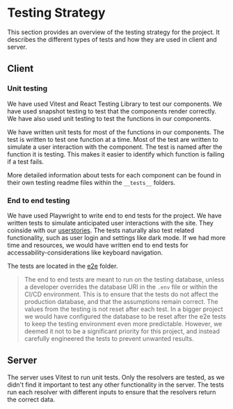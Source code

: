 # Testing Strategy

This section provides an overview of the testing strategy for the project. It describes the different types of tests and how they are used in client and server.

## Client

### Unit testing

We have used Vitest and React Testing Library to test our components. We have used snapshot testing to test that the components render correctly. We have also used unit testing to test the functions in our components.

We have written unit tests for most of the functions in our components. The test is written to test one function at a time. Most of the test are written to simulate a user interaction with the component. The test is named after the function it is testing. This makes it easier to identify which function is failing if a test fails.

More detailed information about tests for each component can be found in their own testing readme files within the `__tests__` folders.

### End to end testing

We have used Playwright to write end to end tests for the project. We have written tests to simulate anticipated user interactions with the site. They coinside with our [userstories](./userstories.md).
The tests naturally also test related functionality, such as user login and settings like dark mode.
If we had more time and resources, we would have written end to end tests for accessability-considerations like keyboard navigation.

The tests are located in the [e2e](./e2e) folder.

> The end to end tests are meant to run on the testing database, unless a developer overrides the database URI in the `.env` file or within the CI/CD environment. This is to ensure that the tests do not affect the production database, and that the assumptions remain correct. The values from the testing is not reset after each test. In a bigger project we would have configured the database to be reset after the e2e tests to keep the testing environment even more predictable. However, we deemed it not to be a significant priority for this project, and instead carefully engineered the tests to prevent unwanted results.

## Server

The server uses Vitest to run unit tests. Only the resolvers are tested, as we didn't find it important to test any other functionality in the server. The tests run each resolver with different inputs to ensure that the resolvers return the correct data.
